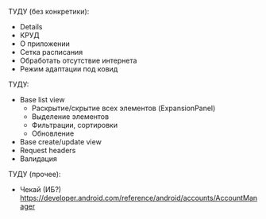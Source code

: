 ТУДУ (без конкретики):
- Details
- КРУД
- О приложении
- Сетка расписания
- Обработать отсутствие интернета
- Режим адаптации под ковид

ТУДУ:
- Base list view
    - Раскрытие/скрытие всех элементов (ExpansionPanel)
    - Выделение элементов
    - Фильтрации, сортировки
    - Обновление
- Base create/update view
- Request headers
- Валидация

ТУДУ (прочее):
- Чекай (ИБ?) https://developer.android.com/reference/android/accounts/AccountManager